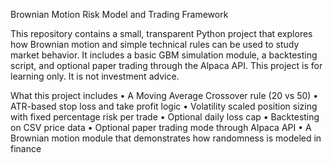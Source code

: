 Brownian Motion Risk Model and Trading Framework

This repository contains a small, transparent Python project that explores how Brownian motion and simple technical rules can be used to study market behavior. It includes a basic GBM simulation module, a backtesting script, and optional paper trading through the Alpaca API. This project is for learning only. It is not investment advice.

What this project includes
	•	A Moving Average Crossover rule (20 vs 50)
	•	ATR-based stop loss and take profit logic
	•	Volatility scaled position sizing with fixed percentage risk per trade
	•	Optional daily loss cap
	•	Backtesting on CSV price data
	•	Optional paper trading mode through Alpaca API
	•	A Brownian motion module that demonstrates how randomness is modeled in finance

